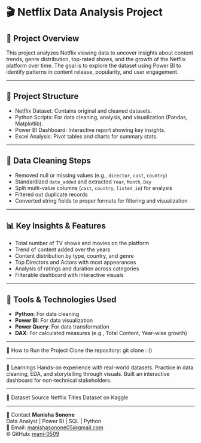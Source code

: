 # 🎬 Netflix Data Analysis Project

## 📌 Project Overview
This project analyzes Netflix viewing data to uncover insights about content trends, genre distribution, top-rated shows, and the growth of the Netflix platform over time. The goal is to explore the dataset using Power BI to identify patterns in content release, popularity, and user engagement.

---

## 📁 Project Structure
- Netflix Dataset: Contains original and cleaned datasets.
- Python Scripts: For data cleaning, analysis, and visualization (Pandas, Matplotlib).
- Power BI Dashboard: Interactive report showing key insights.
- Excel Analysis: Pivot tables and charts for summary stats.

---

## 🧼 Data Cleaning Steps
- Removed null or missing values (e.g., `director`, `cast`, `country`)
- Standardized `date_added` and extracted `Year`, `Month`, `Day`
- Split multi-value columns (`cast`, `country`, `listed_in`) for analysis
- Filtered out duplicate records
- Converted string fields to proper formats for filtering and visualization

---

## 📊 Key Insights & Features
- Total number of TV shows and movies on the platform
- Trend of content added over the years
- Content distribution by type, country, and genre
- Top Directors and Actors with most appearances
- Analysis of ratings and duration across categories
- Filterable dashboard with interactive visuals

---

## 🧰 Tools & Technologies Used
- **Python**: For data cleaning
- **Power BI**: For data visualization
- **Power Query**: For data transformation
- **DAX**: For calculated measures (e.g., Total Content, Year-wise growth)

---

🚀 How to Run the Project
Clone the repository: git clone : ()

---

🧠 Learnings
Hands-on experience with real-world datasets.
Practice in data cleaning, EDA, and storytelling through visuals.
Built an interactive dashboard for non-technical stakeholders.

---

📂 Dataset Source
Netflix Titles Dataset on Kaggle

---

🤝 Contact
**Manisha Sonone**  
Data Analyst | Power BI | SQL | Python   
📧 Email: manishasonone05@gmail.com  
🌐 GitHub: [mani-0509](https://github.com/mani-0509)


